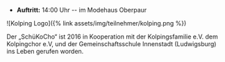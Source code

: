 - __Auftritt:__ 14:00 Uhr -- im Modehaus Oberpaur


![Kolping Logo]({% link assets/img/teilnehmer/kolping.png %})

Der „SchüKoCho“ ist 2016 in Kooperation mit der Kolpingsfamilie e.V.
dem Kolpingchor e.V, und
der Gemeinschaftsschule Innenstadt (Ludwigsburg)
ins Leben gerufen worden.
